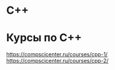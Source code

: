 # C++

# Курсы по C++
https://compscicenter.ru/courses/cpp-1/
https://compscicenter.ru/courses/cpp-2/
